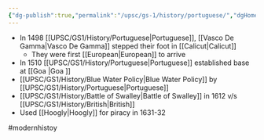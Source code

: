 ```yaml
---
{"dg-publish":true,"permalink":"/upsc/gs-1/history/portuguese/","dgHomeLink":true,"dgPassFrontmatter":false}
---
```


- In 1498 [[UPSC/GS1/History/Portuguese|Portuguese]], [[Vasco De Gamma|Vasco De Gamma]] stepped their foot in [[Calicut|Calicut]]
	- They were first [[European|European]] to arrive
- In 1510 [[UPSC/GS1/History/Portuguese|Portuguese]] established base at [[Goa |Goa ]]
- [[UPSC/GS1/History/Blue Water Policy|Blue Water Policy]] by [[UPSC/GS1/History/Portuguese|Portuguese]]
- [[UPSC/GS1/History/Battle of Swalley|Battle of Swalley]] in 1612 v/s [[UPSC/GS1/History/British|British]]
- Used [[Hoogly|Hoogly]] for piracy in 1631-32

#modernhistoy
